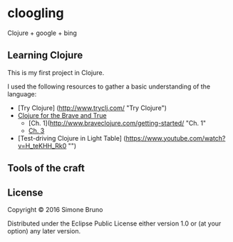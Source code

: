 # cloogling

Clojure + google + bing

## Learning Clojure

This is my first project in Clojure.

I used the following resources to gather a basic understanding of the language:

- [Try Clojure] (http://www.tryclj.com/ "Try Clojure")
- [Clojure for the Brave and True](http://www.braveclojure.com/ "Clojure for the Brave and True")
  - [Ch. 1](http://www.braveclojure.com/getting-started/ "Ch. 1"
  - [Ch. 3](http://www.braveclojure.com/do-things/ "Ch. 2")
- [Test-driving Clojure in Light Table] (https://www.youtube.com/watch?v=H_teKHH_Rk0 "")


## Tools of the craft

## License

Copyright © 2016 Simone Bruno

Distributed under the Eclipse Public License either version 1.0 or (at
your option) any later version.
